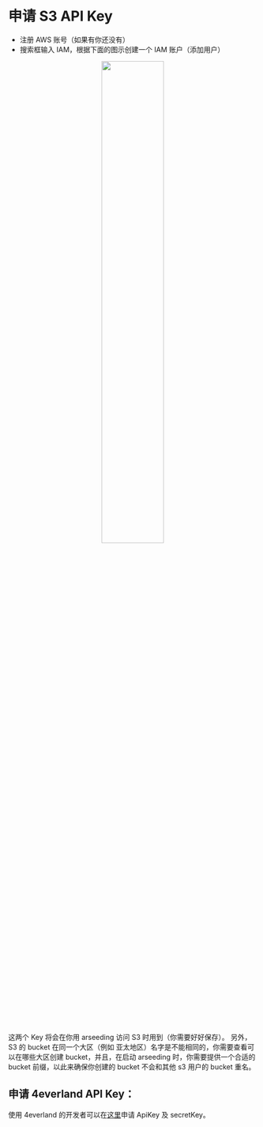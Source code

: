 # 申请 S3 API Key

- 注册 AWS 账号（如果有你还没有）
- 搜索框输入 IAM，根据下面的图示创建一个 IAM 账户（添加用户）

<div align="center"><img src="https://arseed.web3infra.dev/xSQU0WIu0nQRMDIZFQkYOtYHnjKWoVcDybsDvkF3s5E" height="50%" width="50%"/></div>


这两个 Key 将会在你用 arseeding 访问 S3 时用到（你需要好好保存）。
另外，S3 的 bucket 在同一个大区（例如 亚太地区）名字是不能相同的，你需要查看可以在哪些大区创建 bucket，并且，在启动 arseeding 时，你需要提供一个合适的 bucket 前缀，以此来确保你创建的 bucket 不会和其他 s3 用户的 bucket 重名。

## 申请 4everland API Key：


使用 4everland 的开发者可以在[这里](https://dashboard.4everland.org/#/settings?tab=auth_tokens&sub=bucket_auth_tokens)申请 ApiKey 及 secretKey。

